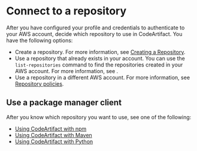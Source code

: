 # Connect to a repository<a name="connect-repo"></a>

After you have configured your profile and credentials to authenticate to your AWS account, decide which repository to use in CodeArtifact\. You have the following options:
+ Create a repository\. For more information, see [Creating a Repository](create-repo.md)\.
+ Use a repository that already exists in your account\. You can use the `list-repositories` command to find the repositories created in your AWS account\. For more information, see [](list-repos.md)\.
+ Use a repository in a different AWS account\. For more information, see [Repository policies](repo-policies.md)\.

## Use a package manager client<a name="using-a-package-manager-client"></a>

After you know which repository you want to use, see one of the following:
+ [Using CodeArtifact with npm](using-npm.md)
+ [Using CodeArtifact with Maven](using-maven.md)
+ [Using CodeArtifact with Python](using-python.md)